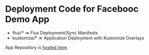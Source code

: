 # Deployment Code for Facebooc Demo App 

  * flux/*        => Flux Deployment/Sync Manifests 
  * kustomize/*   => Application Deployment with Kustomize Overlays 

App Repository is [hosted here](https://github.com/lftraining/LFS269-facebooc). 


